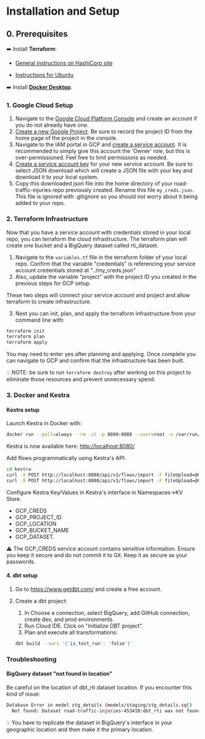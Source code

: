 # Installation and Setup

## 0. Prerequisites

➡️ Install **Terraform**:

   - [General instructions on HashiCorp site](https://developer.hashicorp.com/terraform/tutorials/aws-get-started/install-cli)

  - [Instructions for Ubuntu](/docs/terraform_install_ubuntu.md)

➡️ Install **[Docker Desktop](https://docs.docker.com/get-started/get-docker/)**.

### 1. Google Cloud Setup

1. Navigate to the [Google Cloud Platform Console](https://console.cloud.google.com/) and create an account if you do not already have one.
2. [Create a new Google Project](https://developers.google.com/workspace/guides/create-project). Be sure to record the project ID from the home page of the project in the console.
3. Navigate to the IAM portal in GCP and [create a service account](https://cloud.google.com/iam/docs/service-accounts-create). It is recommended to simply give this account the 'Owner' role, but this is over-permissioned. Feel free to limit permissions as needed.
4. [Create a service account key](https://cloud.google.com/iam/docs/keys-create-delete) for your new service account. Be sure to select JSON download which will create a JSON file with your key and download it to your local system.
5. Copy this downloaded json file into the home directory of your road-traffic-injuries repo previously created. Rename this file `my_creds.json`. This file is ignored with .gitignore so you should not worry about it being added to your repo.

### 2. Terraform Infrastructure

Now that you have a service account with credentials stored in your local repo, you can terraform the cloud infrastructure. The terraform plan will create one bucket and a BigQuery dataset called rti_dataset.

1. Navigate to the `variables.tf` file in the terraform folder of your local repo. Confirm that the variable "credentials" is referencing your service account credentials stored at "../my_creds.json"
2. Also, update the variable "project" with the project ID you created in the previous steps for GCP setup.

  These two steps will connect your service account and project and allow terraform to create infrastructure.

3. Next you can init, plan, and apply the terraform infrastructure from your command line with:

```bash
terraform init
terraform plan
terraform apply
```

You may need to enter yes after planning and applying. Once complete you can navigate to GCP and confirm that the infrastructure has been built.

💡 NOTE: be sure to run `terraform destroy` after working on this project to eliminate those resources and prevent unnecessary spend.

### 3. Docker and Kestra

#### Kestra setup

Launch Kestra in Docker with:

```bash
docker run --pull=always --rm -it -p 8080:8080 --user=root -v /var/run/docker.sock:/var/run/docker.sock -v /tmp:/tmp kestra/kestra:latest server local
```

Kestra is now available here: <http://localhost:8080/>

Add flows programmatically using Kestra's API:

```bash
cd kestra
curl -X POST http://localhost:8080/api/v1/flows/import -F fileUpload=@01_gcp_kv.yaml
curl -X POST http://localhost:8080/api/v1/flows/import -F fileUpload=@02_upload_all.yaml
```

Configure Kestra Key/Values in Kestra's interface in Namespaces->KV Store.

- GCP_CREDS
- GCP_PROJECT_ID
- GCP_LOCATION
- GCP_BUCKET_NAME
- GCP_DATASET.

⚠️ The GCP_CREDS service account contains sensitive information. Ensure you keep it secure and do not commit it to Git. Keep it as secure as your passwords.

#### 4. dbt setup

1. Go to https://www.getdbt.com/ and create a free account.
2. Create a dbt project:

    1. In Choose a connection, select BigQuery, add GitHub connection, create dev, and prod environments.
    2. Run Cloud IDE. Click on "Initialize DBT project".
    3. Plan and execute all transformations:

    ```bash
    dbt build --vars '{'is_test_run': 'false'}'
    ```

### Troubleshooting

#### BigQuery dataset "not found in location"

Be careful on the location of dbt_rti dataset location.
If you encounter this kind of issue:

```bash
Database Error in model stg_details (models/staging/stg_details.sql)
  Not found: Dataset road-traffic-injuries-453410:dbt_rti was not found in location EU
```

💡 You have to replicate the dataset in BigQuery's interface in your geographic location and then make it the primary location.